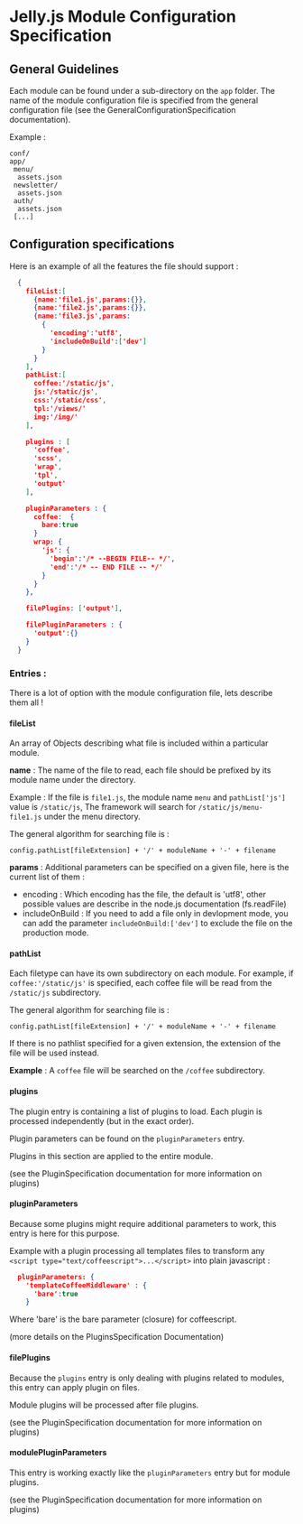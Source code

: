 # Jelly.js Module Configuration Specification

## General Guidelines

Each module can be found under a sub-directory on the ```app``` folder.
The name of the module configuration file is specified from the general configuration file (see the GeneralConfigurationSpecification documentation).

Example :

```
conf/
app/
 menu/
  assets.json
 newsletter/
  assets.json
 auth/
  assets.json
 [...] 
```

## Configuration specifications

Here is an example of all the features the file should support :

```json
  {
    fileList:[
      {name:'file1.js',params:{}},
      {name:'file2.js',params:{}},
      {name:'file3.js',params:
        {
          'encoding':'utf8',
          'includeOnBuild':['dev']
        }
      }
    ],
    pathList:[
      coffee:'/static/js',
      js:'/static/js',
      css:'/static/css',
      tpl:'/views/'
      img:'/img/'
    ],

    plugins : [
      'coffee',
      'scss',
      'wrap',
      'tpl',
      'output'
    ],

    pluginParameters : {
      coffee:  {
        bare:true
      }
      wrap: {
        'js': {
          'begin':'/* --BEGIN FILE-- */',
          'end':'/* -- END FILE -- */'
        }
      }
    },

    filePlugins: ['output'],

    filePluginParameters : {
      'output':{}
    }
  }
```
### Entries :

There is a lot of option with the module configuration file, lets describe them all !

#### fileList

An array of Objects describing what file is included within a particular module.

**name** : The name of the file to read, each file should be prefixed by its module name under the directory.

Example : If the file is ```file1.js```, the module name ```menu``` and ```pathList['js']``` value is ```/static/js```,
The framework will search for ```/static/js/menu-file1.js``` under the menu directory.

The general algorithm for searching file is :

```config.pathList[fileExtension] + '/' + moduleName + '-' + filename```

**params** : Additional parameters can be specified on a given file, here is the current list of them :

  - encoding : Which encoding has the file, the default is 'utf8', other possible values are describe in the node.js documentation (fs.readFile)
  - includeOnBuild : If you need to add a file only in devlopment mode, you can add the parameter ```includeOnBuild:['dev']``` to exclude the file on the production mode.

#### pathList

Each filetype can have its own subdirectory on each module.
For example, if ```coffee:'/static/js'``` is specified, each coffee file will be read from the ```/static/js``` subdirectory.

The general algorithm for searching file is :

```config.pathList[fileExtension] + '/' + moduleName + '-' + filename```

If there is no pathlist specified for a given extension, the extension of the file will be used instead.

**Example** : A ```coffee``` file will be searched on the ```/coffee``` subdirectory.

#### plugins

The plugin entry is containing a list of plugins to load. Each plugin is processed independently (but in the exact order).

Plugin parameters can be found on the ```pluginParameters``` entry.

Plugins in this section are applied to the entire module.

(see the PluginSpecification documentation for more information on plugins)

#### pluginParameters

Because some plugins might require additional parameters to work, this entry is here for this purpose.

Example with a plugin processing all templates files to transform any ```<script type="text/coffeescript">...</script>``` into plain javascript :

```json
  pluginParameters: {
    'templateCoffeeMiddleware' : {
      'bare':true
    }
```
Where 'bare' is the bare parameter (closure) for coffeescript.

(more details on the PluginsSpecification Documentation)

#### filePlugins

Because the ```plugins``` entry is only dealing with plugins related to modules, this entry can apply plugin on files.

Module plugins will be processed after file plugins.

(see the PluginSpecification documentation for more information on plugins)

#### modulePluginParameters

This entry is working exactly like the ```pluginParameters``` entry but for module plugins.

(see the PluginSpecification documentation for more information on plugins)
